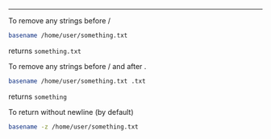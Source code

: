 
____

To remove any strings before /

```sh
basename /home/user/something.txt
```

returns `something.txt`


To remove any strings before / and after .

```sh
basename /home/user/something.txt .txt
```

returns `something` 


To return without newline (by default)

```sh
basename -z /home/user/something.txt
```
